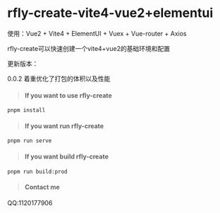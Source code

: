 # rfly-create-vite4-vue2+elementui



使用：Vue2 + Vite4 + ElementUI + Vuex + Vue-router + Axios

rfly-create可以快速创建一个vite4+vue2的基础环境和配置

更新版本：

0.0.2 着重优化了打包的体积以及性能

> #### If you want to use rfly-create
> 
```
pnpm install
```

> #### If you want run rfly-create
```
pnpm run serve
```

> #### If you want build rfly-create
```
pnpm run build:prod
```

> #### Contact me

QQ:1120177906
